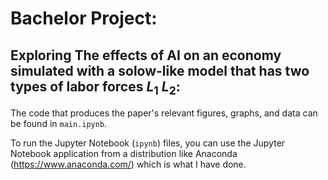 # Bachelor Project:
## Exploring The effects of AI on an economy simulated with a solow-like model that has two types of labor forces $L_1$ $L_2$:

The code that produces the paper's relevant figures, graphs, and data can be found in $\texttt{main.ipynb}$.

To run the Jupyter Notebook ($\texttt{ipynb}$) files, you can use the Jupyter Notebook application from a distribution like Anaconda (https://www.anaconda.com/) which is what I have done.

